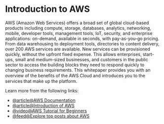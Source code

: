 # Introduction to AWS

AWS (Amazon Web Services) offers a broad set of global cloud-based products including compute, storage, databases, analytics, networking, mobile, developer tools, management tools, IoT, security, and enterprise applications: on-demand, available in seconds, with pay-as-you-go pricing. From data warehousing to deployment tools, directories to content delivery, over 200 AWS services are available. New services can be provisioned quickly, without the upfront fixed expense. This allows enterprises, start-ups, small and medium-sized businesses, and customers in the public sector to access the building blocks they need to respond quickly to changing business requirements. This whitepaper provides you with an overview of the beneﬁts of the AWS Cloud and introduces you to the services that make up the platform.

Learn more from the following links:

- [@article@AWS Documentation](https://docs.aws.amazon.com/)
- [@article@Introduction of AWS](https://docs.aws.amazon.com/whitepapers/latest/aws-overview/introduction.html)
- [@video@AWS Tutorial for Beginners](https://www.youtube.com/watch?v=zA8guDqfv40)
- [@feed@Explore top posts about AWS](https://app.daily.dev/tags/aws?ref=roadmapsh)
